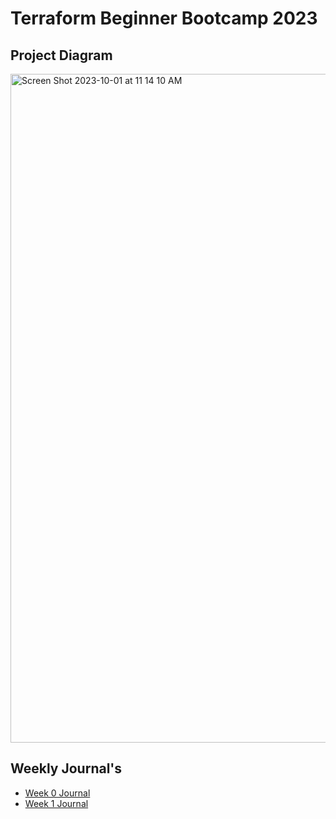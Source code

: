 # Terraform Beginner Bootcamp 2023

## Project Diagram

<img width="1070" alt="Screen Shot 2023-10-01 at 11 14 10 AM" src="https://github.com/mlloydprogramming/terraform-beginner-bootcamp-2023/assets/17410353/40bbec81-524f-443c-8460-bcf7f0ee44b0">

## Weekly Journal's

- [Week 0 Journal](journal/week0.md)
- [Week 1 Journal](journal/week1.md)
